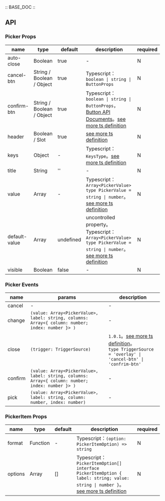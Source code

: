 :: BASE_DOC ::

## API

### Picker Props

 name          | type                      | default   | description                                                                                                                                                                                          | required 
---------------|---------------------------|-----------|------------------------------------------------------------------------------------------------------------------------------------------------------------------------------------------------------|----------
 auto-close    | Boolean                   | true      | \-                                                                                                                                                                                                   | N        
 cancel-btn    | String / Boolean / Object | true      | Typescript：`boolean \| string \| ButtonProps`                                                                                                                                                        | N        
 confirm-btn   | String / Boolean / Object | true      | Typescript：`boolean \| string \| ButtonProps`，[Button API Documents](./button?tab=api)。[see more ts definition](https://github.com/Tencent/tdesign-miniprogram/tree/develop/src/picker/type.ts)      | N        
 header        | Boolean / Slot            | true      | [see more ts definition](https://github.com/Tencent/tdesign-miniprogram/blob/develop/src/common/common.ts)                                                                                           | N        
 keys          | Object                    | -         | Typescript：`KeysType`。[see more ts definition](https://github.com/Tencent/tdesign-miniprogram/blob/develop/src/common/common.ts)                                                                     | N        
 title         | String                    | ''        | \-                                                                                                                                                                                                   | N        
 value         | Array                     | -         | Typescript：`Array<PickerValue>` `type PickerValue = string \| number`。[see more ts definition](https://github.com/Tencent/tdesign-miniprogram/tree/develop/src/picker/type.ts)                       | N        
 default-value | Array                     | undefined | uncontrolled property。Typescript：`Array<PickerValue>` `type PickerValue = string \| number`。[see more ts definition](https://github.com/Tencent/tdesign-miniprogram/tree/develop/src/picker/type.ts) | N        
 visible       | Boolean                   | false     | \-                                                                                                                                                                                                   | N        

### Picker Events

 name    | params                                                                                           | description                                                                                                                                                                                  
---------|--------------------------------------------------------------------------------------------------|----------------------------------------------------------------------------------------------------------------------------------------------------------------------------------------------
 cancel  | -                                                                                                | \-                                                                                                                                                                                           
 change  | `(value: Array<PickerValue>, label: string, columns: Array<{ column: number; index: number }> )` | \-                                                                                                                                                                                           
 close   | `(trigger: TriggerSource)`                                                                       | `1.0.1`。[see more ts definition](https://github.com/Tencent/tdesign-miniprogram/tree/develop/src/picker/type.ts)。<br/>`type TriggerSource = 'overlay' \| 'cancel-btn' \| 'confrim-btn'`<br/> 
 confirm | `(value: Array<PickerValue>, label: string, columns: Array<{ column: number; index: number }> )` | \-                                                                                                                                                                                           
 pick    | `(value: Array<PickerValue>, label: string, column: number, index: number)`                      | \-                                                                                                                                                                                           

### PickerItem Props

 name    | type     | default | description                                                                                                                                                                                                           | required 
---------|----------|---------|-----------------------------------------------------------------------------------------------------------------------------------------------------------------------------------------------------------------------|----------
 format  | Function | -       | Typescript：`(option: PickerItemOption) => string`                                                                                                                                                                     | N        
 options | Array    | []      | Typescript：`PickerItemOption[]` `interface PickerItemOption { label: string; value: string \| number }`。[see more ts definition](https://github.com/Tencent/tdesign-miniprogram/tree/develop/src/picker-item/type.ts) | N        
